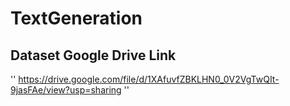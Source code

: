 # TextGeneration

## Dataset Google Drive Link
''
https://drive.google.com/file/d/1XAfuvfZBKLHN0_0V2VgTwQIt-9jasFAe/view?usp=sharing
''
